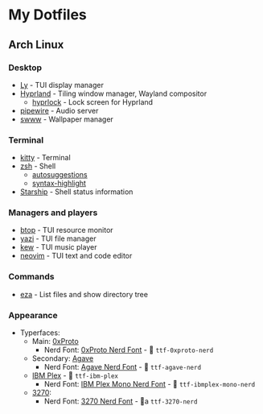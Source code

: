 # My Dotfiles

## Arch Linux

### Desktop

- [Ly](https://github.com/fairyglade/ly) - TUI display manager
- [Hyprland](https://github.com/hyprwm/Hyprland) - Tiling window manager, Wayland compositor
    - [hyprlock](https://github.com/hyprwm/hyprlock) - Lock screen for Hyprland
- [pipewire](https://gitlab.freedesktop.org/pipewire/pipewire) - Audio server
- [swww](https://github.com/LGFae/swww) - Wallpaper manager

### Terminal

- [kitty](https://github.com/kovidgoyal/kitty) - Terminal
- [zsh](https://www.zsh.org) - Shell
    - [autosuggestions](https://github.com/zsh-users/zsh-autosuggestions)
    - [syntax-highlight](https://github.com/zsh-users/zsh-syntax-highlighting)
- [Starship](https://github.com/starship/starship) - Shell status information

### Managers and players

- [btop](https://github.com/aristocratos/btop) - TUI resource monitor
- [yazi](https://github.com/sxyazi/yazi) - TUI file manager
- [kew](https://github.com/ravachol/kew) - TUI music player
- [neovim](https://github.com/neovim/neovim) - TUI text and code editor

### Commands

- [eza](https://github.com/eza-community/eza) - List files and show directory tree

### Appearance

- Typerfaces:
    - Main: [0xProto](https://github.com/0xType/0xProto)
        - Nerd Font: [0xProto Nerd Font](https://github.com/ryanoasis/nerd-fonts/tree/master/patched-fonts/0xProto) -  `ttf-0xproto-nerd`
    - Secondary: [Agave](https://b.agaric.net/page/agave)
        - Nerd Font: [Agave Nerd Font](https://github.com/ryanoasis/nerd-fonts/tree/master/patched-fonts/Agave) -  `ttf-agave-nerd`
    - [IBM Plex](https://github.com/IBM/plex) -  `ttf-ibm-plex`
        - Nerd Font: [IBM Plex Mono Nerd Font](https://github.com/ryanoasis/nerd-fonts/tree/master/patched-fonts/IBMPlexMono) -  `ttf-ibmplex-mono-nerd`
    - [3270](https://github.com/rbanffy/3270font):
        - Nerd Font: [3270 Nerd Font](https://github.com/ryanoasis/nerd-fonts/tree/master/patched-fonts/3270) - a `ttf-3270-nerd`
